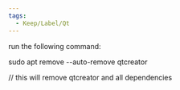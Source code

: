 ```yaml
---
tags:
  - Keep/Label/Qt
---
```


run the following command: 

sudo apt remove --auto-remove qtcreator 

// this will remove qtcreator and all dependencies